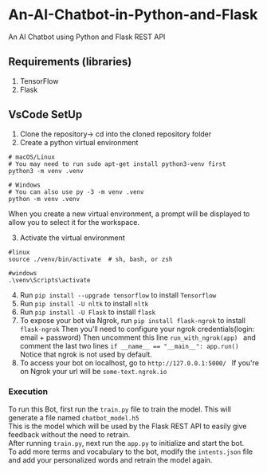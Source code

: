 # An-AI-Chatbot-in-Python-and-Flask
An AI Chatbot using Python and Flask REST API 

## Requirements (libraries)
1. TensorFlow
1. Flask

## VsCode SetUp
1. Clone the repository-> cd into the cloned repository folder
2. Create a python virtual environment 
```
# macOS/Linux
# You may need to run sudo apt-get install python3-venv first
python3 -m venv .venv

# Windows
# You can also use py -3 -m venv .venv
python -m venv .venv
```
When you create a new virtual environment, a prompt will be displayed to allow you to select it for the workspace.

3. Activate the virtual environment
```
#linux
source ./venv/bin/activate  # sh, bash, or zsh

#windows
.\venv\Scripts\activate
```
4. Run ```pip install --upgrade tensorflow``` to install ```Tensorflow```
5. Run ```pip install -U nltk``` to install ```nltk```
6. Run ```pip install -U Flask``` to install ```flask```
7. To expose your bot via Ngrok, run ```pip install flask-ngrok``` to install ```flask-ngrok``` Then you'll need to configure your ngrok credentials(login: email + password) Then uncomment this line ```run_with_ngrok(app) ``` and comment the last two lines ```if __name__ == "__main__": app.run() ``` Notice that ngrok is not used by default.
8. To access your bot on localhost, go to ```http://127.0.0.1:5000/ ``` If you're on Ngrok your url will be ```some-text.ngrok.io```

### Execution
To run this Bot, first run the ```train.py``` file to train the model. This will generate a file named ```chatbot_model.h5```<br>
This is the model which will be used by the Flask REST API to easily give feedback without the need to retrain.<br>
After running ```train.py```, next run the ```app.py``` to initialize and start the bot.<br>
To add more terms and vocabulary to the bot, modify the ```intents.json``` file and add your personalized words and retrain the model again.
